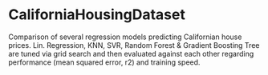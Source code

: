 # CaliforniaHousingDataset
Comparison of several regression models predicting Californian house prices.
Lin. Regression, KNN, SVR, Random Forest & Gradient Boosting Tree are tuned via grid search and then evaluated against each other regarding performance (mean squared error, r2) and training speed.
